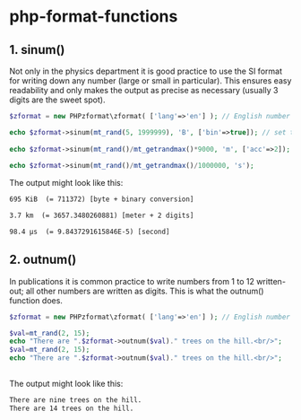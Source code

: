 # php-format-functions

## 1. sinum() ##

Not only in the physics department it is good practice to use the SI format for writing down any number (large or small in particular). This ensures easy readability and only makes the output as precise as necessary (usually 3 digits are the sweet spot).  

```php
$zformat = new PHPzformat\zformat( ['lang'=>'en'] ); // English number format

echo $zformat->sinum(mt_rand(5, 1999999), 'B', ['bin'=>true]); // set to binary instead of SI prefixes
 
echo $zformat->sinum(mt_rand()/mt_getrandmax()*9000, 'm', ['acc'=>2]); // accuracy = 2 digits 
 
echo $zformat->sinum(mt_rand()/mt_getrandmax()/1000000, 's'); 
```

The output might look like this:

```html
695 KiB  (= 711372) [byte + binary conversion]

3.7 km  (= 3657.3480260881) [meter + 2 digits]

98.4 µs  (= 9.8437291615846E-5) [second]
```


## 2. outnum() ##

In publications it is common practice to write numbers from 1 to 12 written-out; all other numbers are written as digits. This is what the outnum() function does.

```php
$zformat = new PHPzformat\zformat( ['lang'=>'en'] ); // English number format

$val=mt_rand(2, 15); 
echo "There are ".$zformat->outnum($val)." trees on the hill.<br/>";
$val=mt_rand(2, 15); 
echo "There are ".$zformat->outnum($val)." trees on the hill.<br/>";
    
```

The output might look like this:

```html
There are nine trees on the hill.
There are 14 trees on the hill.
```
 
